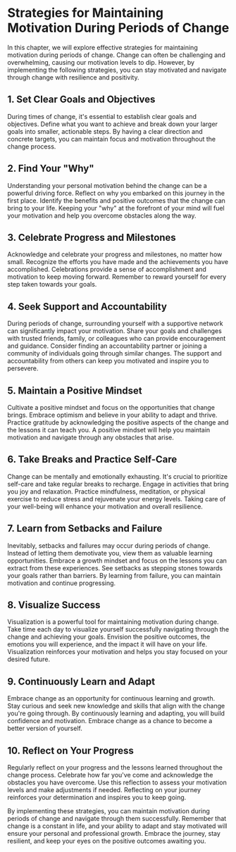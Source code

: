 Strategies for Maintaining Motivation During Periods of Change
=========================================================================

In this chapter, we will explore effective strategies for maintaining motivation during periods of change. Change can often be challenging and overwhelming, causing our motivation levels to dip. However, by implementing the following strategies, you can stay motivated and navigate through change with resilience and positivity.

**1. Set Clear Goals and Objectives**
-------------------------------------

During times of change, it's essential to establish clear goals and objectives. Define what you want to achieve and break down your larger goals into smaller, actionable steps. By having a clear direction and concrete targets, you can maintain focus and motivation throughout the change process.

**2. Find Your "Why"**
----------------------

Understanding your personal motivation behind the change can be a powerful driving force. Reflect on why you embarked on this journey in the first place. Identify the benefits and positive outcomes that the change can bring to your life. Keeping your "why" at the forefront of your mind will fuel your motivation and help you overcome obstacles along the way.

**3. Celebrate Progress and Milestones**
----------------------------------------

Acknowledge and celebrate your progress and milestones, no matter how small. Recognize the efforts you have made and the achievements you have accomplished. Celebrations provide a sense of accomplishment and motivation to keep moving forward. Remember to reward yourself for every step taken towards your goals.

**4. Seek Support and Accountability**
--------------------------------------

During periods of change, surrounding yourself with a supportive network can significantly impact your motivation. Share your goals and challenges with trusted friends, family, or colleagues who can provide encouragement and guidance. Consider finding an accountability partner or joining a community of individuals going through similar changes. The support and accountability from others can keep you motivated and inspire you to persevere.

**5. Maintain a Positive Mindset**
----------------------------------

Cultivate a positive mindset and focus on the opportunities that change brings. Embrace optimism and believe in your ability to adapt and thrive. Practice gratitude by acknowledging the positive aspects of the change and the lessons it can teach you. A positive mindset will help you maintain motivation and navigate through any obstacles that arise.

**6. Take Breaks and Practice Self-Care**
-----------------------------------------

Change can be mentally and emotionally exhausting. It's crucial to prioritize self-care and take regular breaks to recharge. Engage in activities that bring you joy and relaxation. Practice mindfulness, meditation, or physical exercise to reduce stress and rejuvenate your energy levels. Taking care of your well-being will enhance your motivation and overall resilience.

**7. Learn from Setbacks and Failure**
--------------------------------------

Inevitably, setbacks and failures may occur during periods of change. Instead of letting them demotivate you, view them as valuable learning opportunities. Embrace a growth mindset and focus on the lessons you can extract from these experiences. See setbacks as stepping stones towards your goals rather than barriers. By learning from failure, you can maintain motivation and continue progressing.

**8. Visualize Success**
------------------------

Visualization is a powerful tool for maintaining motivation during change. Take time each day to visualize yourself successfully navigating through the change and achieving your goals. Envision the positive outcomes, the emotions you will experience, and the impact it will have on your life. Visualization reinforces your motivation and helps you stay focused on your desired future.

**9. Continuously Learn and Adapt**
-----------------------------------

Embrace change as an opportunity for continuous learning and growth. Stay curious and seek new knowledge and skills that align with the change you're going through. By continuously learning and adapting, you will build confidence and motivation. Embrace change as a chance to become a better version of yourself.

**10. Reflect on Your Progress**
--------------------------------

Regularly reflect on your progress and the lessons learned throughout the change process. Celebrate how far you've come and acknowledge the obstacles you have overcome. Use this reflection to assess your motivation levels and make adjustments if needed. Reflecting on your journey reinforces your determination and inspires you to keep going.

By implementing these strategies, you can maintain motivation during periods of change and navigate through them successfully. Remember that change is a constant in life, and your ability to adapt and stay motivated will ensure your personal and professional growth. Embrace the journey, stay resilient, and keep your eyes on the positive outcomes awaiting you.
